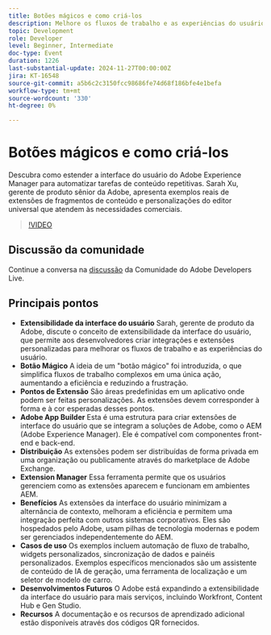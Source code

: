 ```yaml
---
title: Botões mágicos e como criá-los
description: Melhore os fluxos de trabalho e as experiências do usuário com a extensibilidade da UI do Adobe, permitindo integrações personalizadas por meio do Adobe App Builder, simplificando tarefas complexas com um "botão mágico" e oferecendo suporte à integração perfeita com sistemas empresariais, com expansões futuras para mais serviços da Adobe.
topic: Development
role: Developer
level: Beginner, Intermediate
doc-type: Event
duration: 1226
last-substantial-update: 2024-11-27T00:00:00Z
jira: KT-16548
source-git-commit: a5b6c2c3150fcc98686fe74d68f186bfe4e1befa
workflow-type: tm+mt
source-wordcount: '330'
ht-degree: 0%

---
```



# Botões mágicos e como criá-los

Descubra como estender a interface do usuário do Adobe Experience Manager para automatizar tarefas de conteúdo repetitivas. Sarah Xu, gerente de produto sênior da Adobe, apresenta exemplos reais de extensões de fragmentos de conteúdo e personalizações do editor universal que atendem às necessidades comerciais.


>[!VIDEO](https://video.tv.adobe.com/v/3440037/?learn=on&enablevpops)

## Discussão da comunidade

Continue a conversa na [discussão](https://adobe.ly/3Ywf6kg) da Comunidade do Adobe Developers Live.

## Principais pontos

* **Extensibilidade da interface do usuário** Sarah, gerente de produto da Adobe, discute o conceito de extensibilidade da interface do usuário, que permite aos desenvolvedores criar integrações e extensões personalizadas para melhorar os fluxos de trabalho e as experiências do usuário.
* **Botão Mágico** A ideia de um &quot;botão mágico&quot; foi introduzida, o que simplifica fluxos de trabalho complexos em uma única ação, aumentando a eficiência e reduzindo a frustração.
* **Pontos de Extensão** São áreas predefinidas em um aplicativo onde podem ser feitas personalizações. As extensões devem corresponder à forma e à cor esperadas desses pontos.
* **Adobe App Builder** Esta é uma estrutura para criar extensões de interface do usuário que se integram a soluções de Adobe, como o AEM (Adobe Experience Manager). Ele é compatível com componentes front-end e back-end.
* **Distribuição** As extensões podem ser distribuídas de forma privada em uma organização ou publicamente através do marketplace de Adobe Exchange.
* **Extension Manager** Essa ferramenta permite que os usuários gerenciem como as extensões aparecem e funcionam em ambientes AEM.
* **Benefícios** As extensões da interface do usuário minimizam a alternância de contexto, melhoram a eficiência e permitem uma integração perfeita com outros sistemas corporativos. Eles são hospedados pelo Adobe, usam pilhas de tecnologia modernas e podem ser gerenciados independentemente do AEM.
* **Casos de uso** Os exemplos incluem automação de fluxo de trabalho, widgets personalizados, sincronização de dados e painéis personalizados. Exemplos específicos mencionados são um assistente de conteúdo de IA de geração, uma ferramenta de localização e um seletor de modelo de carro.
* **Desenvolvimentos Futuros** O Adobe está expandindo a extensibilidade da interface do usuário para mais serviços, incluindo Workfront, Content Hub e Gen Studio.
* **Recursos** A documentação e os recursos de aprendizado adicional estão disponíveis através dos códigos QR fornecidos.